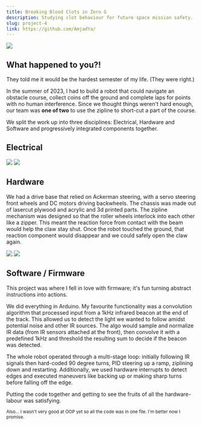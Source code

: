 ```yaml
---
title: Breaking Blood Clots in Zero G
description: Studying clot behaviour for future space mission safety. 
slug: project-4
link: https://github.com/AmjadYa/
---
```


<img class="mx-auto" src="/images/UBCRocket_TeamPhoto.JPG" style="max-height:400px ; object-fit:cover">

## What happened to you?!

They told me it would be the hardest semester of my life. (They were right.)

In the summer of 2023, I had to build a robot that could navigate an obstacle course, collect coins off the ground and complete laps for points with no human interference. Since we thought things weren't hard enough, our team was **one of two** to use the zipline to short-cut a part of the course.

We split the work up into three disciplines: Electrical, Hardware and Software and progressively integrated components together.

## Electrical

<div class="flex gap-2">
    <img src="/images/h bridge.jpg" style="max-height:400px ; aspect-ratio:1 ; object-fit:cover">
    <img src="/images/wired up.jpg" style="max-height:400px ; aspect-ratio:1 ; object-fit:cover">
</div>

## Hardware

We had a drive base that relied on Ackerman steering, with a servo steering front wheels and DC motors driving backwheels. The chassis was made out of lasercut plywood and acrylic and 3d printed parts. The zipline mechanism was designed so that the roller wheels interlock into each other like a zipper. This meant the reaction force from contact with the beam would help the claw stay shut. Once the robot touched the ground, that reaction component would disappear and we could safely open the claw again.

<div class="flex gap-2">
    <img src="/images/robotcad1.jpg" style="max-height:400px ; aspect-ratio:1 ; object-fit:cover">
    <img src="/images/robotcad2.jpg" style="max-height:400px ; aspect-ratio:1 ; object-fit:cover">
</div>

## Software / Firmware

This project was where I fell in love with firmware; it's fun turning abstract instructions into actions.

We did everything in Arduino. My favourite functionality was a convolution algorithm that processed input from a 1kHz infrared beacon at the end of the track. This allowed us to detect the light we wanted to follow amidst potential noise and other IR sources. The algo would sample and normalize IR data (from IR sensors attached at the front), then convolve it with a predefined 1kHz and threshold the resulting sum to decide if the beacon was detected.

The whole robot operated through a multi-stage loop: initially following IR signals then hard-coded 90 degree turns, PID steering up a ramp, ziplining down and restarting. Additionally, we used hardware interrupts to detect edges and executed maneuvers like backing up or making sharp turns before falling off the edge.

Putting the code together and getting to see the fruits of all the hardware-labour was satisfying.

<small>Also... I wasn't very good at OOP yet so all the code was in one file. I'm better now I promise.</small>
